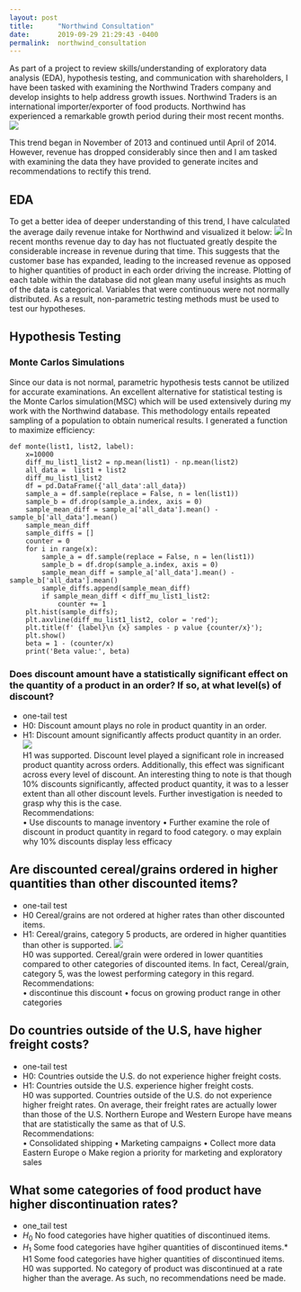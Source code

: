 ```yaml
---
layout: post
title:      "Northwind Consultation"
date:       2019-09-29 21:29:43 -0400
permalink:  northwind_consultation
---
```


As part of a project to review skills/understanding of exploratory data analysis (EDA), hypothesis testing, and communication with shareholders, I have been tasked with examining the Northwind Traders company and develop insights to help address growth issues.
Northwind Traders is an international importer/exporter of food products. Northwind has experienced a remarkable growth period during their most recent months. 
![](https://imgur.com/KGDqUIZ)

This trend began in November of 2013 and continued until April of 2014. However, revenue has dropped considerably since then and I am tasked with examining the data they have provided to generate incites and recommendations to rectify this trend. 
## EDA
To get a better idea of deeper understanding of this trend, I have calculated the average daily revenue intake for Northwind and visualized it below:
![](https://imgur.com/Bvem3aH)
In recent months revenue day to day has not fluctuated greatly despite the considerable increase in revenue during that time. This suggests that the customer base has expanded, leading to the increased revenue as opposed to higher quantities of product in each order driving the increase. 
Plotting of each table within the database did not glean many useful insights as much of the data is categorical. Variables that were continuous were not normally distributed. As a result, non-parametric testing methods must be used to test our hypotheses.
## Hypothesis Testing
### Monte Carlos Simulations
Since our data is not normal, parametric hypothesis tests cannot be utilized for accurate examinations. An excellent alternative for statistical testing is the Monte Carlos simulation(MSC) which will be used extensively during my work with the Northwind database. This methodology entails repeated sampling of a population to obtain numerical results. I generated a function to maximize efficiency:
```
def monte(list1, list2, label):
    x=10000
    diff_mu_list1_list2 = np.mean(list1) - np.mean(list2)
    all_data =  list1 + list2
    diff_mu_list1_list2
    df = pd.DataFrame({'all_data':all_data})
    sample_a = df.sample(replace = False, n = len(list1))
    sample_b = df.drop(sample_a.index, axis = 0)
    sample_mean_diff = sample_a['all_data'].mean() - sample_b['all_data'].mean()
    sample_mean_diff
    sample_diffs = []
    counter = 0
    for i in range(x):
        sample_a = df.sample(replace = False, n = len(list1))
        sample_b = df.drop(sample_a.index, axis = 0)
        sample_mean_diff = sample_a['all_data'].mean() - sample_b['all_data'].mean()
        sample_diffs.append(sample_mean_diff)
        if sample_mean_diff < diff_mu_list1_list2:
            counter += 1
    plt.hist(sample_diffs);
    plt.axvline(diff_mu_list1_list2, color = 'red');
    plt.title(f' {label}\n {x} samples - p value {counter/x}');
    plt.show()
    beta = 1 - (counter/x)
    print('Beta value:', beta)
```

### Does discount amount have a statistically significant effect on the quantity of a product in an order? If so, at what level(s) of discount? <br />
* one-tail test
* H0: Discount amount plays no role in product quantity in an order.
* H1: Discount amount significantly affects product quantity in an order. <br />
![](https://imgur.com/UijCoXU)<br />
H1 was supported. Discount level played a significant role in increased product quantity across orders. Additionally, this effect was significant across every level of discount. An interesting thing to note is that though 10% discounts significantly, affected product quantity, it was to a lesser extent than all other discount levels. Further investigation is needed to grasp why this is the case.
<br />Recommendations: <br />
•	Use discounts to manage inventory
•	Further examine the role of discount in product quantity in regard to food category. 
o	may explain why 10% discounts display less efficacy
## Are discounted cereal/grains ordered in higher quantities than other discounted items?<br />
* one-tail test
* H0 Cereal/grains are not ordered at higher rates than other discounted items.
* H1: Cereal/grains, category 5 products, are ordered in higher quantities than other is supported.
![](https://imgur.com/idSrgiS)<br />
H0 was supported.  Cereal/grain were ordered in lower quantities compared to other categories of discounted items. In fact, Cereal/grain, category 5, was the lowest performing category in this regard.
<br />Recommendations: <br />
•	discontinue this discount
•	focus on growing product range in other categories
## Do countries outside of the U.S, have higher freight costs? <br />
* one-tail test
* H0: Countries outside the U.S. do not experience higher freight costs.
* H1: Countries outside the U.S. experience higher freight costs. <br />
H0 was supported. Countries outside of the U.S. do not experience higher freight rates. On average, their freight rates are actually lower than those of the U.S. Northern Europe and Western Europe have means that are statistically the same as that of U.S.
<br />Recommendations: <br />
•	Consolidated shipping
•	Marketing campaigns
•	Collect more data Eastern Europe
o	Make region a priority for marketing and exploratory sales
## What some categories of food product have higher discontinuation rates? <br />
* one_tail test
* $H_{0}$ No food categories have higher quatities of discontinued items.
* $H_{1}$ Some food categories have hgiher quantities of discontinued items.* H1 Some food categories have higher quantities of discontinued items. <br />
H0 was supported. No category of product was discontinued at a rate higher than the average. As such, no recommendations need be made.

